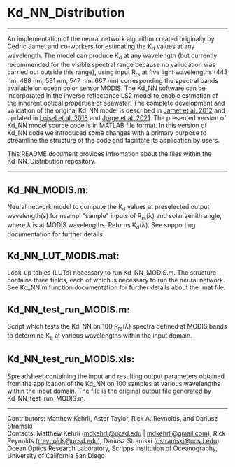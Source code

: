 # Kd_NN_Distribution
---
An implementation of the neural network algorithm created originally by Cedric Jamet and co-workers for estimating the K<sub>d</sub> values at any wavelength. The model can produce K<sub>d</sub> at any wavelength (but currently recommended for the visible spectral range because no valiudation was carried out outside this range), using input R<sub>rs</sub> at five light wavelengths (443 nm, 488 nm, 531 nm, 547 nm, 667 nm) corresponding the spectral bands available on ocean color sensor MODIS. The Kd_NN software can be incorporated in the inverse reflectance LS2 model to enable estmation of the inherent optical properties of seawater. The complete development and validation of the original Kd_NN model is described in [Jamet et al. 2012](https://doi.org/10.1029/2012JC008076) and updated in [Loisel et al. 2018](https://agupubs.onlinelibrary.wiley.com/doi/full/10.1002/2017JC013632) and [Jorge et al. 2021](https://doi.org/10.1016/j.rse.2021.112537). The presented version of Kd_NN model source code is in MATLAB file format. In this version of Kd_NN code we introduced some changes with a primary purpose to streamline the structure of the code and facilitate its application by users.

This README document provides infromation about the files within the Kd_NN_Distribution repository.

---

## Kd_NN_MODIS.m:
Neural network model to compute the K<sub>d</sub> values at preselected output wavelength(s) for nsampl "sample" inputs of R<sub>rs</sub>(λ) and solar zenith angle, where λ is at MODIS wavelengths. Returns K<sub>d</sub>(λ). See supporting documentation for further details.

## Kd_NN_LUT_MODIS.mat:
Look-up tables (LUTs) necessary to run Kd_NN_MODIS.m. The structure contains three fields, each of which is necessary to run the neural network. See Kd_NN.m function documentation for further details about the .mat file.

## Kd_NN_test_run_MODIS.m:
Script which tests the Kd_NN on 100 R<sub>rs</sub>(λ) spectra defined at MODIS bands to determine K<sub>d</sub> at various wavelengths within the input domain.

## Kd_NN_test_run_MODIS.xls:
Spreadsheet containing the input and resulting output parameters obtained from the application of the Kd_NN on 100 samples at various wavelengths within the input domain. The file is the original output file generated by Kd_NN_test_run_MODIS.m.

---
Contributors: Matthew Kehrli, Aster Taylor, Rick A. Reynolds, and Dariusz Stramski\
Contacts: Matthew Kehrli (mdkehrli@ucsd.edu | mdkehrli@gmail.com), Rick Reynolds (rreynolds@ucsd.edu), Dariusz Stramski (dstramski@ucsd.edu)\
Ocean Optics Research Laboratory, Scripps Institution of Oceanography, University of California San Diego

